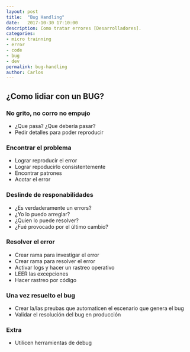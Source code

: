 ```yaml
---
layout: post
title:  "Bug Handling"
date:   2017-10-30 17:10:00
description: Como tratar errores [Desarrolladores].
categories:
- micro trainning
- error
- code
- bug
- dev
permalink: bug-handling
author: Carlos
---
```


## ¿Como lidiar con un BUG?

### No grito, no corro no empujo

- ¿Que pasa? ¿Que debería pasar?
- Pedir detalles para poder reproducir

### Encontrar el problema

- Lograr reproducir el error
- Lograr repoducirlo consistentemente
- Encontrar patrones
- Acotar el error

### Deslinde de responabilidades

- ¿Es verdaderamente un errors?
- ¿Yo lo puedo arreglar?
- ¿Quien lo puede resolver?
- ¿Fué provocado por el último cambio? 

### Resolver el error

- Crear rama para investigar el error
- Crear rama para resolver el error
- Activar logs y hacer un rastreo operativo
- LEER las excepciones
- Hacer rastreo por código

### Una vez resuelto el bug

- Crear la/las preubas que automaticen el escenario que genera el bug
- Validar el resolución del bug en producción

### Extra

- Utilicen herramientas de debug